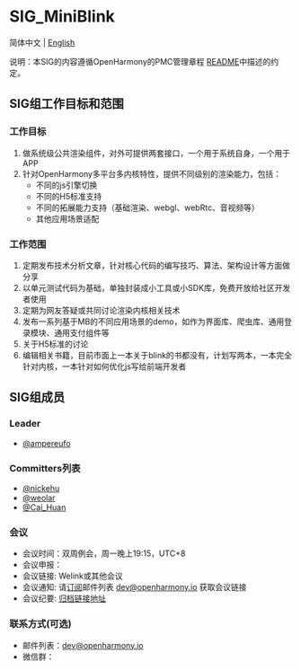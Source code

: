 # SIG_MiniBlink
简体中文 | [English](./sig_miniblink.md)

说明：本SIG的内容遵循OpenHarmony的PMC管理章程 [README](../../zh/pmc.md)中描述的约定。

## SIG组工作目标和范围

### 工作目标
1. 做系统级公共渲染组件，对外可提供两套接口，一个用于系统自身，一个用于APP
2. 针对OpenHarmony多平台多内核特性，提供不同级别的渲染能力，包括：
   * 不同的js引擎切换
   * 不同的H5标准支持
   * 不同的拓展能力支持（基础渲染、webgl、webRtc、音视频等）
   * 其他应用场景适配

### 工作范围
1. 定期发布技术分析文章，针对核心代码的编写技巧、算法、架构设计等方面做分享
2. 以单元测试代码为基础，单独封装成小工具或小SDK库，免费开放给社区开发者使用
3. 定期为网友答疑或共同讨论渲染内核相关技术
4. 发布一系列基于MB的不同应用场景的demo，如作为界面库、爬虫库、通用登录模块、通用支付组件等
5. 关于H5标准的讨论
6. 编辑相关书籍，目前市面上一本关于blink的书都没有，计划写两本，一本完全针对内核，一本针对如何优化js写给前端开发者


## SIG组成员

### Leader

- [@ampereufo](https://gitee.com/ampereufo)

### Committers列表

- [@nickehu](https://gitee.com/nickehu)
- [@weolar](https://gitee.com/weolar)
- [@Cai_Huan](https://gitee.com/Cai_Huan)


### 会议
 - 会议时间：双周例会，周一晚上19:15，UTC+8
 - 会议申报：
 - 会议链接: Welink或其他会议
 - 会议通知: 请[订阅](https://lists.openatom.io/postorius/lists/sig_miniblink.openharmony.io/)邮件列表 [dev@openharmony.io](https://lists.openatom.io/postorius/lists/dev.openharmony.io/) 获取会议链接
 - 会议纪要: [归档链接地址](https://gitee.com/openharmony-sig/sig-content/tree/master/miniblink/meetings)

### 联系方式(可选)

- 邮件列表：[dev@openharmony.io](https://lists.openatom.io/postorius/lists/dev@openharmony.io/)
- 微信群：
